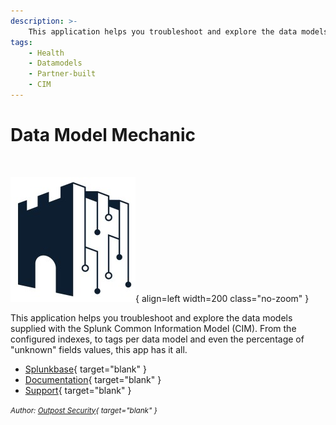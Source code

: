 ```yaml
---
description: >-
    This application helps you troubleshoot and explore the data models supplied with the Splunk Common Information Model (CIM).
tags:
    - Health
    - Datamodels
    - Partner-built
    - CIM
---
```


# Data Model Mechanic

``` markdown title=""
    
```

<div class="result" markdown>

![Data Model Mechanic Logo](/assets/outpost-security.jpg){ align=left width=200 class="no-zoom" }

This application helps you troubleshoot and explore the data models supplied with the Splunk Common Information Model (CIM). From the configured indexes, to tags per data model and even the percentage of "unknown" fields values, this app has it all.

- [Splunkbase](https://splunkbase.splunk.com/app/6430){ target="blank" }
- [Documentation](https://splunkbase.splunk.com/app/6430){ target="blank" }
- [Support](https://splunkbase.splunk.com/app/6430){ target="blank" }

<small>_Author: [Outpost Security](https://outpost-security.com/){ target="blank" }_</small>

</div>